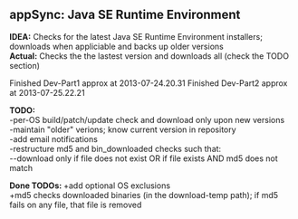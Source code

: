 <h2>appSync: Java SE Runtime Environment</h2>

<b>IDEA:</b> Checks for the latest Java SE Runtime Environment installers; downloads when appliciable and backs up older versions
<br>
<b>Actual:</b> Checks the the lastest version and downloads all (check the TODO section)

Finished Dev-Part1 approx at 2013-07-24.20.31
Finished Dev-Part2 approx at 2013-07-25.22.21

<b>TODO: </b>
<br>
-per-OS build/patch/update check and download only upon new versions
<br>
-maintain "older" verions; know current version in repository
<br>
-add email notifications
<br>
-restructure md5 and bin_downloaded checks such that:
<br>
--download only if file does not exist OR if file exists AND md5 does not match

<b>Done TODOs: </b>
+add optional OS exclusions
<br>
+md5 checks downloaded binaries (in the download-temp path); if md5 fails on any file, that file is removed
<br>
